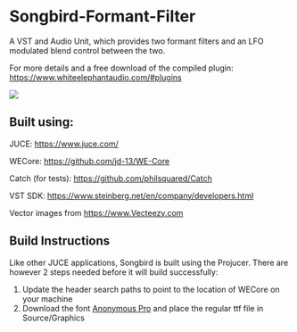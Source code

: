 # Songbird-Formant-Filter
A VST and Audio Unit, which provides two formant filters and an LFO modulated blend control between the two.

For more details and a free download of the compiled plugin: https://www.whiteelephantaudio.com/#plugins  

![](https://whiteelephantaudio.com/images/thumbs/originals/songbirdFull.png)  

## Built using:
JUCE: https://www.juce.com/

WECore: https://github.com/jd-13/WE-Core

Catch (for tests): https://github.com/philsquared/Catch

VST SDK: https://www.steinberg.net/en/company/developers.html

Vector images from https://www.Vecteezy.com

## Build Instructions

Like other JUCE applications, Songbird is built using the Projucer. There are however 2 steps needed
before it will build successfully:

1. Update the header search paths to point to the location of WECore on your machine
2. Download the font [Anonymous Pro](https://fonts.google.com/specimen/Anonymous+Pro) and place the
regular ttf file in Source/Graphics
